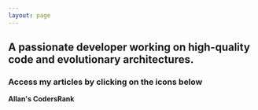 ```yaml
---
layout: page
---
```


<div class="card">
    <div class="card-header">
        <h2>A passionate developer working on high-quality code and evolutionary architectures.</h2>
    </div>
    <div class="card-content">
        <h3>Access my articles by clicking on the icons below</h3>
        <a href="https://medium.com/@allansduarte">
            <i class="fab fa-medium" title="allansduarte's Medium Profile"></i>
        </a>
        <a href="https://dev.to/allansduarte">
            <i class="fab fa-dev" title="allansduarte's DEV Profile"></i>
        </a>
    </div>
    <div class="card-footer">
        <p><strong>Allan's CodersRank</strong></p>
        <codersrank-widget username="allansduarte"></codersrank-widget>
    </div>
</div>
